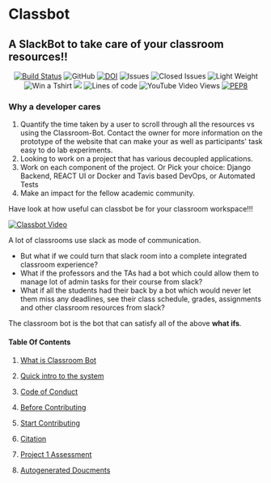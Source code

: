 
# Classbot

## A SlackBot to take care of your classroom resources!!

<center>

<a href="https://travis-ci.com/tanay105/Classroom-Bot"><img src="https://travis-ci.com/tanay105/Classroom-Bot.svg?branch=master" alt="Build Status"></a>
<img alt="GitHub" src="https://img.shields.io/github/license/tanay105/Classroom-Bot">
<a href="https://zenodo.org/badge/latestdoi/300093215"><img src="https://zenodo.org/badge/300093215.svg" alt="DOI"></a>
<img src="https://img.shields.io/github/issues-raw/tanay105/Classroom-Bot" alt="Issues">
<img src="https://img.shields.io/github/issues-closed-raw/tanay105/Classroom-Bot?style=plastic" alt="Closed Issues">
<img src="https://img.shields.io/github/repo-size/tanay105/Classroom-Bot" alt="Light Weight">
<img src="https://img.shields.io/github/issues/Ayushi61/Classroom-Bot/Haktoberfest" alt="Win a Tshirt">
<img src="https://codecov.io/gh/tanay105/Classroom-Bot/branch/master/graph/badge.svg?token=GDIGVPXI97"/>
<img alt="Lines of code" src="https://img.shields.io/tokei/lines/github/tanay105/Classroom-Bot?label=lines%20of%20code&style=flat-square">
<img alt="YouTube Video Views" src="https://img.shields.io/youtube/views/NaiekJTGSXg?style=social">
[![PEP8](https://img.shields.io/badge/code%20style-pep8-orange.svg)](https://www.python.org/dev/peps/pep-0008/)

</center>

### Why a developer cares

1. Quantify the time taken by a user to scroll through all the resources vs using the Classroom-Bot. Contact the owner for more information on the prototype of the website that can make your as well as participants' task easy to do lab experiments.
2. Looking to work on a project that has various decoupled applications.
3. Work on each component of the project. Or Pick your choice: Django Backend, REACT UI or Docker and Tavis based DevOps, or Automated Tests
4. Make an impact for the fellow academic community.

Have look at how useful can classbot be for your classroom workspace!!!

[![Classbot Video](https://img.youtube.com/vi/CRSTGNChs1o/0.jpg)](https://www.youtube.com/watch?v=NaiekJTGSXg)

A lot of classrooms use slack as mode of communication. 

* But what if we could turn that slack room into a complete integrated classroom experience?
* What if the professors and the TAs had a bot which could allow them to manage lot of admin tasks for their course from slack?
* What if all the students had their back by a bot which would never let them miss any deadlines, see their class schedule, 
grades, assignments and other classroom resources from slack?

The classroom bot is the bot that can satisfy all of the above **what ifs**.


#### Table Of Contents

1. [What is Classroom Bot](/docs/whatallispossible.md)

2. [Quick intro to the system](/docs/how.md)

2. [Code of Conduct](CODE_OF_CONDUCT.md)

3. [Before Contributing](CONTRIBUTING.md)

4. [Start Contributing](docs/design.md)

5. [Citation](CITATION.md)

6. [Project 1 Assessment](PROJ1-selfAssessment.md)

7. [Autogenerated Doucments](https://tanay105.github.io/html/)
